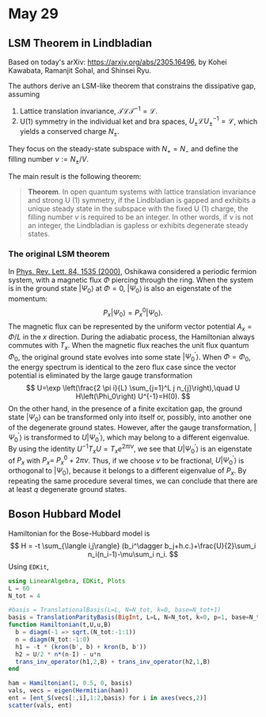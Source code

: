 # May 29

## LSM Theorem in Lindbladian

Based on today's arXiv: https://arxiv.org/abs/2305.16496, by Kohei Kawabata, Ramanjit Sohal, and Shinsei Ryu.

The authors derive an LSM-like theorem that constrains the dissipative gap, assuming

1. Lattice translation invariance, $\mathcal{T} \mathcal{L T}^{-1}=\mathcal{L}$. 
2. $\mathrm{U}(1)$ symmetry in the individual ket and bra spaces, $U_{ \pm} \mathcal{L} U_{ \pm}^{-1}=\mathcal{L}$, which yields a conserved charge $N_{ \pm}$. 

They focus on the steady-state subspace with $N_{+}=N_{-}$ and define the filling number $\nu:=N_{ \pm} / V$. 

The main result is the following theorem:

> **Theorem**. In open quantum systems with lattice translation invariance and strong U (1) symmetry, if the Lindbladian is gapped and exhibits a unique steady state in the subspace with the fixed U (1) charge, the filling number $\nu$ is required to be an integer. In other words, if $\nu$ is not an integer, the Lindbladian is gapless or exhibits degenerate steady states.

### The original LSM theorem

In [Phys. Rev. Lett. 84, 1535 (2000)](https://journals.aps.org/prl/abstract/10.1103/PhysRevLett.84.1535), Oshikawa considered a periodic fermion system, with a magnetic flux $\Phi$ piercing through the ring. When the system is in the ground state $\left|\Psi_0\right\rangle$ at $\Phi=0$, $\left|\Psi_0\right\rangle$ is also an eigenstate of the momentum:
$$
P_x\left|\Psi_0\right\rangle=P_x^0\left|\Psi_0\right\rangle.
$$
The magnetic flux can be represented by the uniform vector potential $A_x=\Phi / L$ in the $x$ direction. During the adiabatic process, the Hamiltonian always commutes with $T_x$. When the magnetic flux reaches the unit flux quantum $\Phi_0$, the original ground state evolves into some state $\left|\Psi_0^{\prime}\right\rangle$. When $\Phi=\Phi_0$, the energy spectrum is identical to the zero flux case since the vector potential is eliminated by the large gauge transformation
$$
U=\exp \left(\frac{2 \pi i}{L} \sum_{j=1}^L j n_{j}\right),\quad
U H\left(\Phi_0\right) U^{-1}=H(0).
$$
On the other hand, in the presence of a finite excitation gap, the ground state $\left|\Psi_0\right\rangle$ can be transformed only into itself or, possibly, into another one of the degenerate ground states. However,  after the gauge transformation, $\left|\Psi_0^{\prime}\right\rangle$ is transformed to $U\left|\Psi_0^{\prime}\right\rangle$, which may belong to a different eigenvalue. By using the identity $U^{-1} T_x U=T_x e^{2 \pi i \nu}$, we see that $U\left|\Psi_0^{\prime}\right\rangle$ is an eigenstate of $P_x$ with $P_x=$ $P_x^0+2 \pi \nu$. Thus, if we choose $\nu$ to be fractional, $U\left|\Psi_0^{\prime}\right\rangle$ is orthogonal to $\left|\Psi_0\right\rangle$, because it belongs to a different eigenvalue of $P_x$. By repeating the same procedure several times, we can conclude that there are at least $q$ degenerate ground states.

## Boson Hubbard Model

Hamiltonian for the Bose-Hubbard model is
$$
H = -t \sum_{\langle i,j\rangle} (b_i^\dagger b_j+h.c.)+\frac{U}{2}\sum_i n_i(n_i-1)-\mu\sum_i n_i.
$$
Using `EDKit`, 

```julia
using LinearAlgebra, EDKit, Plots
L = 60
N_tot = 4

#basis = TranslationalBasis(L=L, N=N_tot, k=0, base=N_tot+1)
basis = TranslationParityBasis(BigInt, L=L, N=N_tot, k=0, p=1, base=N_tot+1)
function Hamiltonian(t,U,u,B)
  b = diagm(-1 => sqrt.(N_tot:-1:1))
  n = diagm(N_tot:-1:0)
  h1 = -t * (kron(b', b) + kron(b, b'))
  h2 = U/2 * n*(n-I) - u*n
  trans_inv_operator(h1,2,B) + trans_inv_operator(h2,1,B)
end

ham = Hamiltonian(1, 0.5, 0, basis)
vals, vecs = eigen(Hermitian(ham))
ent = [ent_S(vecs[:,i],1:2,basis) for i in axes(vecs,2)]
scatter(vals, ent)
```


